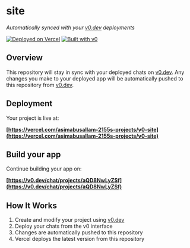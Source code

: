 # site

*Automatically synced with your [v0.dev](https://v0.dev) deployments*

[![Deployed on Vercel](https://img.shields.io/badge/Deployed%20on-Vercel-black?style=for-the-badge&logo=vercel)](https://vercel.com/asimabusallam-2155s-projects/v0-site)
[![Built with v0](https://img.shields.io/badge/Built%20with-v0.dev-black?style=for-the-badge)](https://v0.dev/chat/projects/aQD8NwLyZSf)

## Overview

This repository will stay in sync with your deployed chats on [v0.dev](https://v0.dev).
Any changes you make to your deployed app will be automatically pushed to this repository from [v0.dev](https://v0.dev).

## Deployment

Your project is live at:

**[https://vercel.com/asimabusallam-2155s-projects/v0-site](https://vercel.com/asimabusallam-2155s-projects/v0-site)**

## Build your app

Continue building your app on:

**[https://v0.dev/chat/projects/aQD8NwLyZSf](https://v0.dev/chat/projects/aQD8NwLyZSf)**

## How It Works

1. Create and modify your project using [v0.dev](https://v0.dev)
2. Deploy your chats from the v0 interface
3. Changes are automatically pushed to this repository
4. Vercel deploys the latest version from this repository
